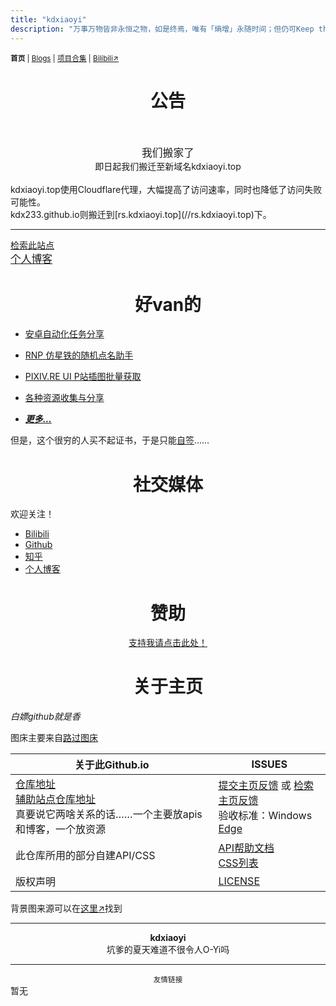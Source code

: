 ```yaml
---
title: "kdxiaoyi"
description: "万事万物皆非永恒之物，如是终焉，唯有「熵增」永随时间；但仍可Keep the spirit of Touching 𝕏."
---
```

<script src="https://rs.kdxiaoyi.top/res/scripts/js/md-newUI-render.js"></script>
<small id="old_menu"><b>首页</b> | <a href="/blogs">Blogs</a> | <a href="/Project">项目合集</a> | <a href="https://space.bilibili.com/1987247870">Bilibili↗</a></small>

# <center>公告</center><br>
<center><big>我们搬家了</big><br>即日起我们搬迁至新域名kdxiaoyi.top</center><br>
kdxiaoyi.top使用Cloudflare代理，大幅提高了访问速率，同时也降低了访问失败可能性。<br>
kdx233.github.io则搬迁到[rs.kdxiaoyi.top](//rs.kdxiaoyi.top)下。<br>

---
[检索此站点](/search.html)<br>
<big>[个人博客](/blogs/index)</big>

# <center>好van的</center>
* [安卓自动化任务分享](/autotasklist)
* [RNP 仿星铁的随机点名助手](https://github.com/kdxhub/random_name_picker)
* [PIXIV.RE UI P站插图批量获取](/pixiv.re_ui)
* [各种资源收集与分享](/resource-share)

* ***[更多…](/Project/)***

但是，这个很穷的人买不起证书，于是只能[自签](https://pan.huang1111.cn/s/KBDVCY)……

# <center>社交媒体</center>
欢迎关注！
* [Bilibili](//space.bilibili.com/1987247870)
* [Github](//github.com/kdxhub)
* [知乎](//www.zhihu.com/people/kdxiaoyi)
* [个人博客](/blogs/index)

# <center>赞助</center>
<a href="/sponsor"><center>支持我请点击此处！</center></a>

# <center>关于主页</center>
*白嫖github就是香*

图床主要来自[路过图床](//imgse.com)

| 关于此Github.io | ISSUES |
|-|-|
| [仓库地址](//github.com/kdxhub/kdxiaoyi.top)<br>[辅助站点仓库地址](//github.com/kdX233/rs.kdxiaoyi.top)<br>真要说它两啥关系的话……一个主要放apis和博客，一个放资源 | [提交主页反馈](//github.com/kdxhub/kdxiaoyi.top/issues/new/choose) 或 [检索主页反馈](//github.com/kdxhub/kdxiaoyi.top/issues?q=is%3Aissue)<br>验收标准：Windows [Edge](https://www.microsoft.com/edge)|
| 此仓库所用的部分自建API/CSS | [API帮助文档](https://github.com/kdxhub/kdxiaoyi.top/blob/main/api/_index.md)<br>[CSS列表](https://github.com/kdX233/rs.kdxiaoyi.top/blob/master/res/css/_index.md) |
|版权声明|[LICENSE](//rs.kdxiaoyi.top/licen.htm)|

背景图来源可以在[这里↗](https://s21.ax1x.com/2024/05/24/pkQwEfH.jpg)找到

---
<center><strong>kdxiaoyi</strong></center>
<center>坑爹的夏天难道不很令人O-Yi吗</center>

---
<small><center>友情链接</center></small>
暂无